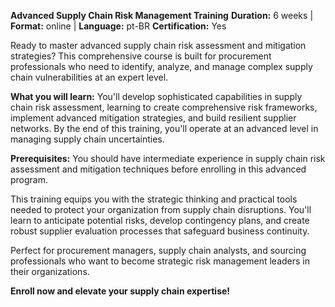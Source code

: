 **Advanced Supply Chain Risk Management Training**
**Duration:** 6 weeks | **Format:** online | **Language:** pt-BR
**Certification:** Yes

Ready to master advanced supply chain risk assessment and mitigation strategies? This comprehensive course is built for procurement professionals who need to identify, analyze, and manage complex supply chain vulnerabilities at an expert level.

**What you will learn:**
You'll develop sophisticated capabilities in supply chain risk assessment, learning to create comprehensive risk frameworks, implement advanced mitigation strategies, and build resilient supplier networks. By the end of this training, you'll operate at an advanced level in managing supply chain uncertainties.

**Prerequisites:**
You should have intermediate experience in supply chain risk assessment and mitigation techniques before enrolling in this advanced program.

This training equips you with the strategic thinking and practical tools needed to protect your organization from supply chain disruptions. You'll learn to anticipate potential risks, develop contingency plans, and create robust supplier evaluation processes that safeguard business continuity.

Perfect for procurement managers, supply chain analysts, and sourcing professionals who want to become strategic risk management leaders in their organizations.

**Enroll now and elevate your supply chain expertise!**